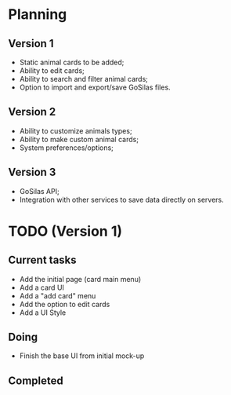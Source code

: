 # Planning
## Version 1
- Static animal cards to be added;
- Ability to edit cards;
- Ability to search and filter animal cards;
- Option to import and export/save GoSilas files.

## Version 2
- Ability to customize animals types;
- Ability to make custom animal cards;
- System preferences/options;

## Version 3
- GoSilas API;
- Integration with other services to save data directly on servers.

# TODO (Version 1)
## Current tasks 
- Add the initial page (card main menu)
- Add a card UI
- Add a "add card" menu
- Add the option to edit cards
- Add a UI Style

## Doing
- Finish the base UI from initial mock-up

## Completed
